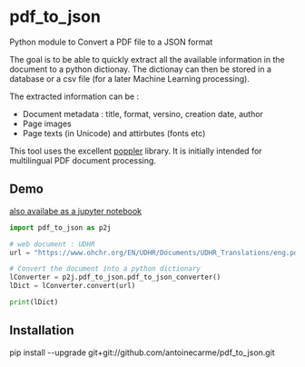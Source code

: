# pdf_to_json

Python module to Convert a  PDF file to a JSON format

The goal is to be able to quickly extract all the available information in the document to a python dictionay. The dictionay can then be stored in a database or a csv file (for a later Machine Learning processing).

The extracted information can be :
* Document metadata : title, format, versino, creation date, author
* Page images
* Page texts (in Unicode) and attirbutes (fonts etc)

This tool uses the excellent [poppler](https://poppler.freedesktop.org/) library. It is initially intended for multilingual PDF document processing.

## Demo

[also availabe as a jupyter notebook](doc/prototyping_test.ipynb)

```Python
import pdf_to_json as p2j

# web document : UDHR
url = "https://www.ohchr.org/EN/UDHR/Documents/UDHR_Translations/eng.pdf"

# Convert the document into a python dictionary
lConverter = p2j.pdf_to_json.pdf_to_json_converter()
lDict = lConverter.convert(url)

print(lDict)

```

## Installation

pip install --upgrade git+git://github.com/antoinecarme/pdf_to_json.git
